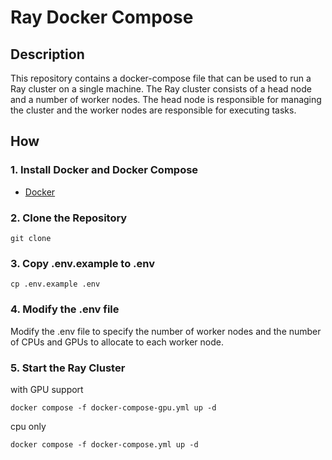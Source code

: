# Ray Docker Compose

## Description

This repository contains a docker-compose file that can be used to run a Ray cluster on a single machine. The Ray cluster consists of a head node and a number of worker nodes. The head node is responsible for managing the cluster and the worker nodes are responsible for executing tasks.

## How 

### 1. Install Docker and Docker Compose

- [Docker](https://docs.docker.com/get-docker/)

### 2. Clone the Repository

```
git clone
```

### 3. Copy .env.example to .env

```
cp .env.example .env
```

### 4. Modify the .env file

Modify the .env file to specify the number of worker nodes and the number of CPUs and GPUs to allocate to each worker node.

### 5. Start the Ray Cluster

with GPU support
```
docker compose -f docker-compose-gpu.yml up -d
```

cpu only
```
docker compose -f docker-compose.yml up -d
```
